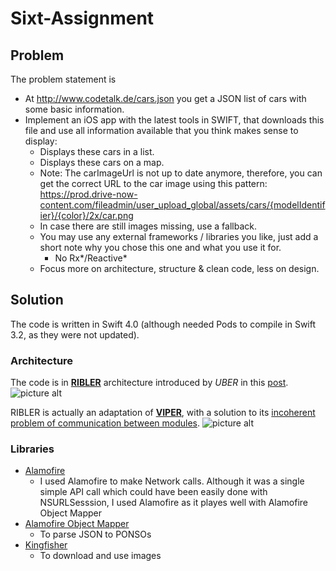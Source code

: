 Sixt-Assignment
=====================================
## Problem ##

The problem statement is
  * At http://www.codetalk.de/cars.json you get a JSON list of cars with some basic information.
  * Implement an iOS app with the latest tools in SWIFT, that downloads this file and use all information available that you think makes sense to display:
    * Displays these cars in a list.
    * Displays these cars on a map.
    * Note: The carImageUrl is not up to date anymore, therefore, you can get the correct URL to the car image using this pattern:
https://prod.drive-now-content.com/fileadmin/user_upload_global/assets/cars/{modelIdentifier}/{color}/2x/car.png
    * In case there are still images missing, use a fallback.
    * You may use any external frameworks / libraries you like, just add a short note why you chose this one and what you use it for.
      * No Rx*/Reactive*
    * Focus more on architecture, structure & clean code, less on design.
    
## Solution ##

The code is written in Swift 4.0 (although needed Pods to compile in Swift 3.2, as they were not updated).

### Architecture ###
The code is in **[RIBLER](https://eng.uber.com/new-rider-app/)** architecture introduced by _UBER_ in this [post](https://eng.uber.com/new-rider-app/).
![picture alt](http://eng.uber.com/wp-content/uploads/2016/12/riblets.png)

RIBLER is actually an adaptation of 
**[VIPER](https://www.google.co.in/url?sa=t&rct=j&q=&esrc=s&source=web&cd=3&ved=0ahUKEwjxkP-B_9DWAhUJP48KHU0eDP0QFggtMAI&url=https%3A%2F%2Fwww.objc.io%2Fissues%2F13-architecture%2Fviper%2F&usg=AOvVaw2qUYV6vglF7jK2W3Z0FewL)**, 
with a solution to its [incoherent problem of communication between modules](https://medium.com/@ankoma22/the-good-the-bad-and-the-ugly-of-viper-architecture-for-ios-apps-7272001b5347).
![picture alt](http://eng.uber.com/wp-content/uploads/2016/12/riblet_comms.png)

### Libraries ###
  * [Alamofire](https://github.com/Alamofire/Alamofire)
    - I used Alamofire to make Network calls. Although it was a single simple API call which could have been easily done with NSURLSesssion, I used Alamofire as it playes well with Alamofire Object Mapper
  * [Alamofire Object Mapper](https://github.com/tristanhimmelman/AlamofireObjectMapper)
    - To parse JSON to PONSOs
  * [Kingfisher](https://github.com/onevcat/Kingfisher)
    - To download and use images
